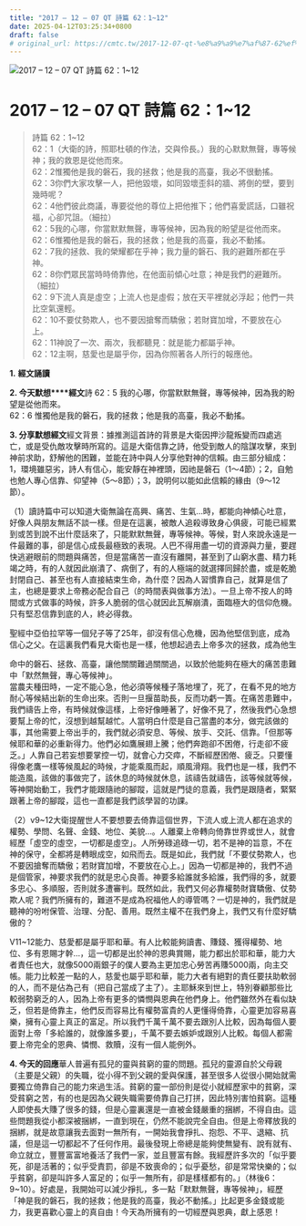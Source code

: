 ```yaml
---
title: "2017 – 12 – 07 QT 詩篇 62：1~12"
date: 2025-04-12T03:25:34+0800
draft: false
# original_url: https://cmtc.tw/2017-12-07-qt-%e8%a9%a9%e7%af%87-62%ef%bc%9a112
---
```


![2017 – 12 – 07 QT 詩篇 62：1~12](/images/qt.jpg   "2017 – 12 – 07 QT 詩篇 62：1~12")

# 2017 – 12 – 07 QT 詩篇 62：1~12

> 詩篇 62：1~12  
> 62：1（大衛的詩，照耶杜頓的作法，交與伶長。）我的心默默無聲，專等候神；我的救恩是從他而來。  
> 62：2惟獨他是我的磐石，我的拯救；他是我的高臺，我必不很動搖。  
> 62：3你們大家攻擊一人，把他毀壞，如同毀壞歪斜的牆、將倒的壁，要到幾時呢？  
> 62：4他們彼此商議，專要從他的尊位上把他推下；他們喜愛謊話，口雖祝福，心卻咒詛。（細拉）  
> 62：5我的心哪，你當默默無聲，專等候神，因為我的盼望是從他而來。  
> 62：6惟獨他是我的磐石，我的拯救；他是我的高臺，我必不動搖。  
> 62：7我的拯救、我的榮耀都在乎神；我力量的磐石、我的避難所都在乎神。  
> 62：8你們眾民當時時倚靠他，在他面前傾心吐意；神是我們的避難所。（細拉）  
> 62：9下流人真是虛空；上流人也是虛假；放在天平裡就必浮起；他們一共比空氣還輕。  
> 62：10不要仗勢欺人，也不要因搶奪而驕傲；若財寶加增，不要放在心上。  
> 62：11神說了一次、兩次，我都聽見：就是能力都屬乎神。  
> 62：12主啊，慈愛也是屬乎你，因為你照著各人所行的報應他。

**1.** **經文誦讀**

**2. 今天默想****經文**詩 62：5 我的心哪，你當默默無聲，專等候神，因為我的盼望是從他而來。  
62：6 惟獨他是我的磐石，我的拯救；他是我的高臺，我必不動搖。

**3. 分享默想經文**經文背景：據推測這首詩的背景是大衛因押沙龍叛變而四處逃亡，或是受仇敵攻擊時所寫的。這是大衛信靠之詩，他受到敵人的陰謀攻擊，來到神前求助，舒解他的困難，並能在詩中與人分享他對神的信賴。由三部分組成：1，環境雖惡劣，詩人有信心，能安靜在神裡頭，因祂是磐石（1～4節）；2，自勉也勉人專心信靠、仰望神（5～8節）；3，說明何以能如此信賴的緣由（9～12節）。

（1）讀詩篇中可以知道大衛無論在高興、痛苦、生氣…時，都能向神傾心吐意，好像人與朋友無話不談一樣。但是在這裏，被敵人追殺導致身心俱疲，可能已經累到或苦到說不出什麼話來了，只能默默無聲，專等候神。等候，對人來說永遠是一件最難的事，卻是信心成長最極致的表現。人巴不得用盡一切的資源與力量，要趕快逃避眼前的問題與痛苦，但是當痛苦一直沒有離開，甚至到了山窮水盡、精力耗竭之時，有的人就因此崩潰了、病倒了，有的人極端的就選擇同歸於盡，或是乾脆封閉自己、甚至也有人直接結束生命，為什麼？因為人習慣靠自己，就算是信了主，也總是要求上帝務必配合自己（的時間表與做事方法）。一旦上帝不按人的時間或方式做事的時候，許多人脆弱的信心就因此瓦解崩潰，面臨極大的信仰危機。只有堅忍信靠到底的人，終必得救。

聖經中亞伯拉罕等一個兒子等了25年，卻沒有信心危機，因為他堅信到底，成為信心之父。在這裏我們看見大衛也是一樣，他想起過去上帝多次的拯救，成為他生

命中的磐石、拯救、高臺，讓他關關難過關關過，以致於他能夠在極大的痛苦患難中「默然無聲，專心等候神」。  
當農夫種田時，一定不能心急，他必須等候種子落地埋了，死了，在看不見的地方耐心等候結出新的生命出來。否則一旦揠苗助長，反而功虧一簣。在痛苦患難中，我們禱告上帝，有時候就像這樣，上帝好像睡著了，好像不見了，然後我們心急想要幫上帝的忙，沒想到越幫越忙。人當明白什麼是自己當盡的本分，做完該做的事，其他需要上帝出手的，我們就必須安息、等候、放手、交託、信靠。「但那等候耶和華的必重新得力。他們必如鷹展翅上騰；他們奔跑卻不困倦，行走卻不疲乏。」人靠自己若妄想要掌控一切，就會心力交瘁，不斷經歷困倦、疲乏。只要懂得像老鷹一樣等候風起的時候，才能乘風而起，順風滑翔。我們也是一樣，我們不能造風，該做的事做完了，該休息的時候就休息，該禱告就禱告，該等候就等候，等神開始動工，我們才能跟隨祂的腳蹤，這就是門徒的意義，我們是跟隨者，緊緊跟著上帝的腳蹤，這也一直都是我們該學習的功課。

（2）v9~12大衛提醒世人不要想要去倚靠這個世界，下流人或上流人都在追求的權勢、學問、名聲、金錢、地位、美貌…。人離棄上帝轉向倚靠世界或世人，就會經歷「虛空的虛空，一切都是虛空」。人所勞碌追碌一切，若不是神的旨意，不在神的保守，全都將是轉眼成空，如飛而去。既是如此，我們就「不要仗勢欺人，也不要因搶奪而驕傲；若財寶加增，不要放在心上。」因為一切都是神的，我們不過是個管家，神要求我們的就是忠心良善。神要多給誰就多給誰，我們得的多，就要多忠心、多順服，否則就多遭審判。既然如此，我們又何必靠權勢財寶驕傲、仗勢欺人呢？我們所擁有的，難道不是成為祝福他人的導管嗎？一切是神的，我們就是聽神的吩咐保管、治理、分配、善用。既然主權不在我們身上，我們又有什麼好驕傲的？

V11~12能力、慈愛都是屬乎耶和華。有人比較能夠讀書、賺錢、獲得權勢、地位、多有恩賜才幹…，這一切都是出於神的恩典賞賜，能力都出於耶和華，能力大者責任也大，就像5000兩銀子的僕人要為主更加忠心勞苦再賺5000兩，向主交帳。能力比較差一點的人，慈愛也屬乎耶和華，能力大者有絕對的責任要扶助軟弱的人，而不是佔為己有（把自己當成了主了）。主耶穌來到世上，特別眷顧那些比較弱勢窮乏的人，因為上帝有更多的憐憫與恩典在他們身上。他們雖然外在看似缺乏，但若是倚靠主，他們反而容易比有權勢富貴的人更懂得倚靠，心靈更加容易喜樂，擁有心靈上真正的富足。所以我們千萬千萬不要去跟別人比較，因為每個人要面對上帝「多給誰的，就像誰多要」，千萬不要去嫉妒或跟別人比較。每個人都需要上帝完全的恩典、憐憫、救贖，沒有一個人能例外。

**4. 今天的回應**華人普遍有孤兒的靈與貧窮的靈的問題。孤兒的靈源自於父母親（主要是父親）的失職，從小得不到父親的愛與保護，甚至很多人從很小開始就需要獨立倚靠自己的能力來過生活。貧窮的靈一部份則是從小就經歷家中的貧窮，深受貧窮之苦，有的也是因為父親失職需要倚靠自己打拼，因此特別害怕貧窮。這種人即使長大賺了很多的錢，但是心靈裏還是一直被金錢嚴重的捆綁，不得自由。這些問題我從小都深被捆綁，一直到現在，仍然不能說完全自由。但是上帝釋放我的捆綁，就是故意讓我去面對一無所有，一開始我會掙扎、抱怨、不平、退縮、抗議，但是這一切都起不了任何作用。最後發現上帝總是能夠使無變有、說有就有、命立就立，豐豐富富地養活了我們一家，並且豐富有餘。我經歷許多次的「似乎要死，卻是活著的；似乎受責罰，卻是不致喪命的；似乎憂愁，卻是常常快樂的；似乎貧窮，卻是叫許多人富足的；似乎一無所有，卻是樣樣都有的。」（林後6：9~10）。好處是，我開始可以減少掙扎，多一點「默默無聲，專等候神」，經歷「神是我的磐石，我的拯救；他是我的高臺，我必不動搖。」比起更多金錢或能力，我更喜歡心靈上的真自由！今天為所擁有的一切經歷與恩典，獻上感恩！